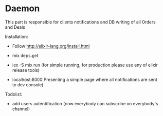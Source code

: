 Daemon
======

This part is responsible for clients notifications and DB writing of all Orders and Deals

Installation:

- Follow http://elixir-lang.org/install.html

- mix deps.get

- iex -S mix run (for simple running, for production please use any of elixir release tools)

- localhost:8000 Presenting a simple page where all notifications are sent to dev console)


Todolist:

- add users autentification (now everybody can subscribe on everybody's channel)
